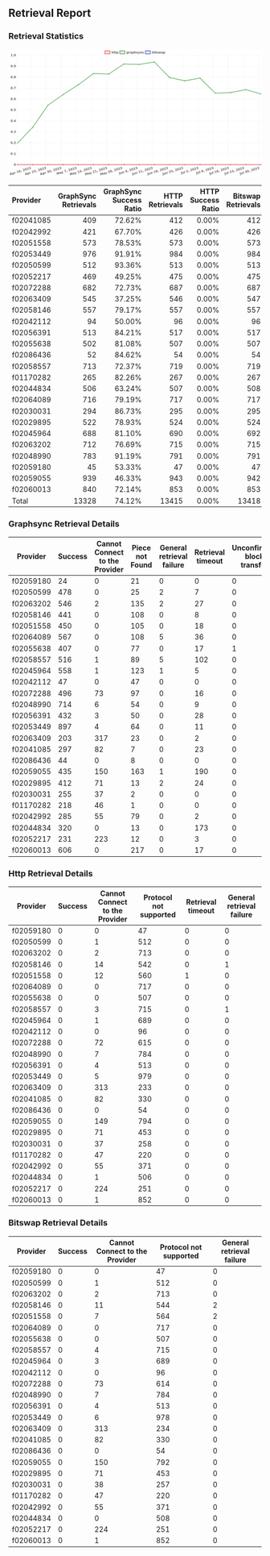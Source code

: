 ## Retrieval Report
### Retrieval Statistics
<img src="https://raw.githubusercontent.com/data-preservation-programs/filplus-checker-assets/main/filecoin-project/filecoin-plus-large-datasets/issues/1664/1690788966484.png"/>

| Provider  | GraphSync Retrievals | GraphSync Success Ratio | HTTP Retrievals | HTTP Success Ratio | Bitswap Retrievals | Bitswap Success Ratio |
| :-------- | -------------------: | ----------------------: | --------------: | -----------------: | -----------------: | --------------------: |
| f02041085 |                  409 |                  72.62% |             412 |              0.00% |                412 |                 0.00% |
| f02042992 |                  421 |                  67.70% |             426 |              0.00% |                426 |                 0.00% |
| f02051558 |                  573 |                  78.53% |             573 |              0.00% |                573 |                 0.00% |
| f02053449 |                  976 |                  91.91% |             984 |              0.00% |                984 |                 0.00% |
| f02050599 |                  512 |                  93.36% |             513 |              0.00% |                513 |                 0.00% |
| f02052217 |                  469 |                  49.25% |             475 |              0.00% |                475 |                 0.00% |
| f02072288 |                  682 |                  72.73% |             687 |              0.00% |                687 |                 0.00% |
| f02063409 |                  545 |                  37.25% |             546 |              0.00% |                547 |                 0.00% |
| f02058146 |                  557 |                  79.17% |             557 |              0.00% |                557 |                 0.00% |
| f02042112 |                   94 |                  50.00% |              96 |              0.00% |                 96 |                 0.00% |
| f02056391 |                  513 |                  84.21% |             517 |              0.00% |                517 |                 0.00% |
| f02055638 |                  502 |                  81.08% |             507 |              0.00% |                507 |                 0.00% |
| f02086436 |                   52 |                  84.62% |              54 |              0.00% |                 54 |                 0.00% |
| f02058557 |                  713 |                  72.37% |             719 |              0.00% |                719 |                 0.00% |
| f01170282 |                  265 |                  82.26% |             267 |              0.00% |                267 |                 0.00% |
| f02044834 |                  506 |                  63.24% |             507 |              0.00% |                508 |                 0.00% |
| f02064089 |                  716 |                  79.19% |             717 |              0.00% |                717 |                 0.00% |
| f02030031 |                  294 |                  86.73% |             295 |              0.00% |                295 |                 0.00% |
| f02029895 |                  522 |                  78.93% |             524 |              0.00% |                524 |                 0.00% |
| f02045964 |                  688 |                  81.10% |             690 |              0.00% |                692 |                 0.00% |
| f02063202 |                  712 |                  76.69% |             715 |              0.00% |                715 |                 0.00% |
| f02048990 |                  783 |                  91.19% |             791 |              0.00% |                791 |                 0.00% |
| f02059180 |                   45 |                  53.33% |              47 |              0.00% |                 47 |                 0.00% |
| f02059055 |                  939 |                  46.33% |             943 |              0.00% |                942 |                 0.00% |
| f02060013 |                  840 |                  72.14% |             853 |              0.00% |                853 |                 0.00% |
| Total     |                13328 |                  74.12% |           13415 |              0.00% |              13418 |                 0.00% |

### Graphsync Retrieval Details
| Provider  | Success | Cannot Connect to the Provider | Piece not Found | General retrieval failure | Retrieval timeout | Unconfirmed block transfer |
| --------- | ------- | ------------------------------ | --------------- | ------------------------- | ----------------- | -------------------------- |
| f02059180 | 24      | 0                              | 21              | 0                         | 0                 | 0                          |
| f02050599 | 478     | 0                              | 25              | 2                         | 7                 | 0                          |
| f02063202 | 546     | 2                              | 135             | 2                         | 27                | 0                          |
| f02058146 | 441     | 0                              | 108             | 0                         | 8                 | 0                          |
| f02051558 | 450     | 0                              | 105             | 0                         | 18                | 0                          |
| f02064089 | 567     | 0                              | 108             | 5                         | 36                | 0                          |
| f02055638 | 407     | 0                              | 77              | 0                         | 17                | 1                          |
| f02058557 | 516     | 1                              | 89              | 5                         | 102               | 0                          |
| f02045964 | 558     | 1                              | 123             | 1                         | 5                 | 0                          |
| f02042112 | 47      | 0                              | 47              | 0                         | 0                 | 0                          |
| f02072288 | 496     | 73                             | 97              | 0                         | 16                | 0                          |
| f02048990 | 714     | 6                              | 54              | 0                         | 9                 | 0                          |
| f02056391 | 432     | 3                              | 50              | 0                         | 28                | 0                          |
| f02053449 | 897     | 4                              | 64              | 0                         | 11                | 0                          |
| f02063409 | 203     | 317                            | 23              | 0                         | 2                 | 0                          |
| f02041085 | 297     | 82                             | 7               | 0                         | 23                | 0                          |
| f02086436 | 44      | 0                              | 8               | 0                         | 0                 | 0                          |
| f02059055 | 435     | 150                            | 163             | 1                         | 190               | 0                          |
| f02029895 | 412     | 71                             | 13              | 2                         | 24                | 0                          |
| f02030031 | 255     | 37                             | 2               | 0                         | 0                 | 0                          |
| f01170282 | 218     | 46                             | 1               | 0                         | 0                 | 0                          |
| f02042992 | 285     | 55                             | 79              | 0                         | 2                 | 0                          |
| f02044834 | 320     | 0                              | 13              | 0                         | 173               | 0                          |
| f02052217 | 231     | 223                            | 12              | 0                         | 3                 | 0                          |
| f02060013 | 606     | 0                              | 217             | 0                         | 17                | 0                          |

### Http Retrieval Details
| Provider  | Success | Cannot Connect to the Provider | Protocol not supported | Retrieval timeout | General retrieval failure |
| --------- | ------- | ------------------------------ | ---------------------- | ----------------- | ------------------------- |
| f02059180 | 0       | 0                              | 47                     | 0                 | 0                         |
| f02050599 | 0       | 1                              | 512                    | 0                 | 0                         |
| f02063202 | 0       | 2                              | 713                    | 0                 | 0                         |
| f02058146 | 0       | 14                             | 542                    | 0                 | 1                         |
| f02051558 | 0       | 12                             | 560                    | 1                 | 0                         |
| f02064089 | 0       | 0                              | 717                    | 0                 | 0                         |
| f02055638 | 0       | 0                              | 507                    | 0                 | 0                         |
| f02058557 | 0       | 3                              | 715                    | 0                 | 1                         |
| f02045964 | 0       | 1                              | 689                    | 0                 | 0                         |
| f02042112 | 0       | 0                              | 96                     | 0                 | 0                         |
| f02072288 | 0       | 72                             | 615                    | 0                 | 0                         |
| f02048990 | 0       | 7                              | 784                    | 0                 | 0                         |
| f02056391 | 0       | 4                              | 513                    | 0                 | 0                         |
| f02053449 | 0       | 5                              | 979                    | 0                 | 0                         |
| f02063409 | 0       | 313                            | 233                    | 0                 | 0                         |
| f02041085 | 0       | 82                             | 330                    | 0                 | 0                         |
| f02086436 | 0       | 0                              | 54                     | 0                 | 0                         |
| f02059055 | 0       | 149                            | 794                    | 0                 | 0                         |
| f02029895 | 0       | 71                             | 453                    | 0                 | 0                         |
| f02030031 | 0       | 37                             | 258                    | 0                 | 0                         |
| f01170282 | 0       | 47                             | 220                    | 0                 | 0                         |
| f02042992 | 0       | 55                             | 371                    | 0                 | 0                         |
| f02044834 | 0       | 1                              | 506                    | 0                 | 0                         |
| f02052217 | 0       | 224                            | 251                    | 0                 | 0                         |
| f02060013 | 0       | 1                              | 852                    | 0                 | 0                         |

### Bitswap Retrieval Details
| Provider  | Success | Cannot Connect to the Provider | Protocol not supported | General retrieval failure |
| --------- | ------- | ------------------------------ | ---------------------- | ------------------------- |
| f02059180 | 0       | 0                              | 47                     | 0                         |
| f02050599 | 0       | 1                              | 512                    | 0                         |
| f02063202 | 0       | 2                              | 713                    | 0                         |
| f02058146 | 0       | 11                             | 544                    | 2                         |
| f02051558 | 0       | 7                              | 564                    | 2                         |
| f02064089 | 0       | 0                              | 717                    | 0                         |
| f02055638 | 0       | 0                              | 507                    | 0                         |
| f02058557 | 0       | 4                              | 715                    | 0                         |
| f02045964 | 0       | 3                              | 689                    | 0                         |
| f02042112 | 0       | 0                              | 96                     | 0                         |
| f02072288 | 0       | 73                             | 614                    | 0                         |
| f02048990 | 0       | 7                              | 784                    | 0                         |
| f02056391 | 0       | 4                              | 513                    | 0                         |
| f02053449 | 0       | 6                              | 978                    | 0                         |
| f02063409 | 0       | 313                            | 234                    | 0                         |
| f02041085 | 0       | 82                             | 330                    | 0                         |
| f02086436 | 0       | 0                              | 54                     | 0                         |
| f02059055 | 0       | 150                            | 792                    | 0                         |
| f02029895 | 0       | 71                             | 453                    | 0                         |
| f02030031 | 0       | 38                             | 257                    | 0                         |
| f01170282 | 0       | 47                             | 220                    | 0                         |
| f02042992 | 0       | 55                             | 371                    | 0                         |
| f02044834 | 0       | 0                              | 508                    | 0                         |
| f02052217 | 0       | 224                            | 251                    | 0                         |
| f02060013 | 0       | 1                              | 852                    | 0                         |
